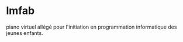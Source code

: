 lmfab
=====

piano virtuel allégé pour l'initiation en programmation informatique des jeunes enfants.
